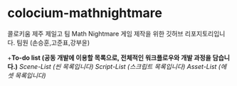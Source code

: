 # colocium-mathnightmare
 콜로키움 제주 제일고 팀 Math Nightmare 게임 제작을 위한 깃허브 리포지토리입니다.
 팀원 (손승훈,고준표,강부윤)

+**To-do list (공동 개발에 이용할 목록으로, 전체적인 워크플로우와 개발 과정을 담습니다.)**
*Scene-List (씬 목록입니다)*
*Script-List (스크립트 목록입니다)*
*Asset-List (에셋 목록입니다)*
